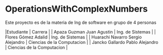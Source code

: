 # OperationsWithComplexNumbers
Este proyecto es de la materia de Ing de software en grupo de 4 personas

|Estudiante | Carrera |
| Apaza Guzman Juan Agustin | Ing. de Sistemas | 
| Flores Gómez Adalid | Ing. de Sistemas |
| Huarachi Navarro Sergio Alejandro | Ciencias de la Computacion |
| Jancko Gallardo Pablo Alejandro | Ciencias de la Computacion |
